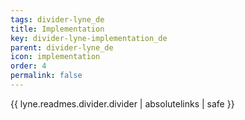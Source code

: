 ```yaml
---
tags: divider-lyne_de
title: Implementation
key: divider-lyne-implementation_de
parent: divider-lyne_de
icon: implementation
order: 4
permalink: false  
---
```

{{ lyne.readmes.divider.divider | absolutelinks | safe }}



